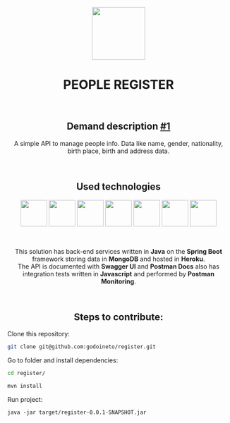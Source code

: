 <p align="center">
  <img src="https://github.com/godoineto/register/blob/master/images/people-icon-2.png" width="120px" heigth="120px"/>
<h1 align="center">PEOPLE REGISTER</h1></br>
</p>

<h2 align="center">Demand description <a href="https://github.com/godoineto/register/issues/1">#1</a></h2>
<p align="center">A simple API to manage people info. Data like name, gender, nationality, birth place, birth and address data.</p>
<br/>
<h2 align="center">Used technologies</h2>
<p align="center">
<img src="https://github.com/godoineto/register/blob/master/images/java.png" width="60px" heigth="60px"/>
<img src="https://github.com/godoineto/register/blob/master/images/spring.jpg" width="60px" heigth="60px"/>
<img src="https://github.com/godoineto/register/blob/master/images/mongo.jpg" width="60px" heigth="60px"/>
<img src="https://github.com/godoineto/register/blob/master/images/heroku.png" width="60px" heigth="60px"/>
<img src="https://github.com/godoineto/register/blob/master/images/swagger.png" width="60px" heigth="60px"/>
<img src="https://github.com/godoineto/register/blob/master/images/javascript.png" width="60px" heigth="60px"/>
<img src="https://github.com/godoineto/register/blob/master/images/postman.png" width="60px" heigth="60px"/>
</p>
<br/>
<p align="center">
This solution has back-end services written in <b>Java</b> on the <b>Spring Boot</b> framework storing data in <b>MongoDB</b> and hosted in <b>Heroku</b>.<br/>
The API is documented with <b>Swagger UI</b> and <b>Postman Docs</b> also has integration tests written in <b>Javascript</b> and performed by <b>Postman Monitoring</b>.
</p>

<br/>
<p align="center">
  <h2 align="center">Steps to contribute:</h2>
</p>
<p>Clone this repository:</p>

```bash
git clone git@github.com:godoineto/register.git
```

<p>Go to folder and install dependencies:</p>

```bash
cd register/

mvn install
```

<p>Run project:</p>


```
java -jar target/register-0.0.1-SNAPSHOT.jar
```

